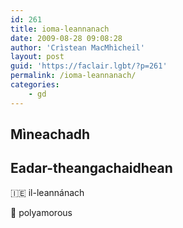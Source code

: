 ```yaml
---
id: 261
title: ioma-leannanach
date: 2009-08-28 09:08:28
author: 'Crìstean MacMhìcheil'
layout: post
guid: 'https://faclair.lgbt/?p=261'
permalink: /ioma-leannanach/
categories:
    - gd
---
```


## Mìneachadh

## Eadar-theangachaidhean

&#x1f1ee;&#x1f1ea; il-leannánach

&#x1f3f4;&#xe0067;&#xe0062;&#xe0065;&#xe006e;&#xe0067;&#xe007f; polyamorous